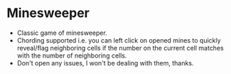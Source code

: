 # Minesweeper

- Classic game of minesweeper.
- Chording supported i.e. you can left click on opened mines to quickly reveal/flag neighboring cells if the number on the current cell matches with the number of neighboring cells.
- Don't open any issues, I won't be dealing with them, thanks.